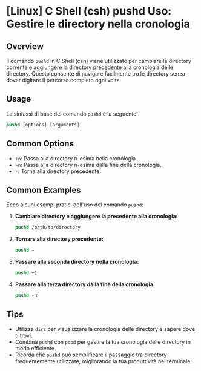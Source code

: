 # [Linux] C Shell (csh) pushd Uso: Gestire le directory nella cronologia

## Overview
Il comando `pushd` in C Shell (csh) viene utilizzato per cambiare la directory corrente e aggiungere la directory precedente alla cronologia delle directory. Questo consente di navigare facilmente tra le directory senza dover digitare il percorso completo ogni volta.

## Usage
La sintassi di base del comando `pushd` è la seguente:

```csh
pushd [options] [arguments]
```

## Common Options
- `+n`: Passa alla directory n-esima nella cronologia.
- `-n`: Passa alla directory n-esima dalla fine della cronologia.
- `-`: Torna alla directory precedente.

## Common Examples
Ecco alcuni esempi pratici dell'uso del comando `pushd`:

1. **Cambiare directory e aggiungere la precedente alla cronologia:**
   ```csh
   pushd /path/to/directory
   ```

2. **Tornare alla directory precedente:**
   ```csh
   pushd -
   ```

3. **Passare alla seconda directory nella cronologia:**
   ```csh
   pushd +1
   ```

4. **Passare alla terza directory dalla fine della cronologia:**
   ```csh
   pushd -3
   ```

## Tips
- Utilizza `dirs` per visualizzare la cronologia delle directory e sapere dove ti trovi.
- Combina `pushd` con `popd` per gestire la tua cronologia delle directory in modo efficiente.
- Ricorda che `pushd` può semplificare il passaggio tra directory frequentemente utilizzate, migliorando la tua produttività nel terminale.